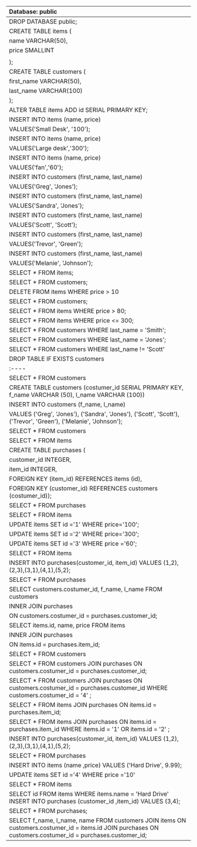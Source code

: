 |Database: public|
|:----|
|DROP DATABASE public;|
|CREATE TABLE items (|
|name VARCHAR(50),|
|price SMALLINT|
|	|
| );|
| CREATE TABLE customers (|
|first_name VARCHAR(50),|
| last_name VARCHAR(100)|
| );|
| ALTER TABLE items ADD id SERIAL PRIMARY KEY;|
|INSERT INTO items (name, price)|
| VALUES('Small Desk', '100');|
| INSERT INTO items (name, price)|
| VALUES('Large desk','300');|
| INSERT INTO items (name, price)|
| VALUES('fan','60');|
| INSERT INTO customers (first_name, last_name)|
| VALUES('Greg', 'Jones');|
| INSERT INTO customers (first_name, last_name)|
| VALUES('Sandra', 'Jones');|
| INSERT INTO customers (first_name, last_name)|
|VALUES('Scott', 'Scott');|
| INSERT INTO customers (first_name, last_name)|
|VALUES('Trevor', 'Green');|
| INSERT INTO customers (first_name, last_name)|
| VALUES('Melanie', 'Johnson');|
| SELECT * FROM items;|
|SELECT * FROM customers;|
| DELETE FROM items WHERE price > 10|
|SELECT * FROM customers;|
| SELECT * FROM items WHERE price > 80;|
| SELECT * FROM items WHERE price <= 300;|
|SELECT * FROM customers WHERE last_name = 'Smith';|
|SELECT * FROM customers WHERE last_name = 'Jones';|
| SELECT * FROM customers WHERE last_name != 'Scott'
|DROP TABLE IF EXISTS customers|
|:----|
| SELECT * FROM customers|
|CREATE TABLE customers (costumer_id SERIAL PRIMARY KEY, f_name VARCHAR (50), l_name VARCHAR (100))|
|INSERT INTO customers (f_name, l_name)|
|VALUES ('Greg', 'Jones'), ('Sandra', 'Jones'), ('Scott', 'Scott'), ('Trevor', 'Green'), ('Melanie', 'Johnson');|
|SELECT * FROM customers|
| SELECT * FROM items|
| CREATE TABLE purchases (|
|customer_id INTEGER,|
| item_id INTEGER,|
| FOREIGN KEY (item_id) REFERENCES items (id),|
| FOREIGN KEY (customer_id) REFERENCES customers (costumer_id));|
|SELECT * FROM purchases|
| SELECT * FROM items|
| UPDATE items SET id ='1' WHERE price='100';|
|UPDATE items SET id ='2' WHERE price='300';|
| UPDATE items SET id ='3' WHERE price ='60';|
| SELECT * FROM items|
|INSERT INTO purchases(customer_id, item_id) VALUES (1,2),(2,3),(3,1),(4,1),(5,2);|
| SELECT * FROM purchases|
| SELECT customers.costumer_id, f_name, l_name FROM customers|
| INNER JOIN purchases|
| ON customers.costumer_id = purchases.customer_id;|
| SELECT items.id, name, price FROM items|
|INNER JOIN purchases|
|ON items.id = purchases.item_id;|
| SELECT * FROM customers|
|SELECT * FROM customers JOIN purchases ON customers.costumer_id = purchases.customer_id;|
| SELECT * FROM customers JOIN purchases ON customers.costumer_id = purchases.customer_id WHERE customers.costumer_id = '4' ;|
| SELECT * FROM items JOIN purchases ON items.id = purchases.item_id;|
| SELECT * FROM items JOIN purchases ON items.id = purchases.item_id WHERE items.id = '1' OR items.id = '2' ;|
|INSERT INTO purchases(customer_id, item_id) VALUES (1,2),(2,3),(3,1),(4,1),(5,2);|
| SELECT * FROM purchases|
| INSERT INTO items (name ,price) VALUES ('Hard Drive', 9.99);|
| UPDATE items SET id ='4' WHERE price ='10'|
| SELECT * FROM items|
| SELECT id FROM items WHERE items.name = 'Hard Drive' INSERT INTO purchases (customer_id ,item_id) VALUES (3,4);|
| SELECT * FROM purchases;|
|SELECT f_name, l_name, name FROM customers JOIN items ON customers.costumer_id = items.id JOIN purchases ON customers.costumer_id = purchases.customer_id;|

